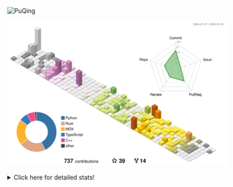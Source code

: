 ![PuQing](https://user-images.githubusercontent.com/27223114/171565019-9a56fae6-b08b-421f-99db-7e830da42371.png)

![](./profile-3d-contrib/profile-season-animate.svg)

<details>
<summary>Click here for detailed stats!</summary>

<!--START_SECTION:waka-->
![Lines of code](https://img.shields.io/badge/From%20Hello%20World%20I%27ve%20Written-1.7%20million%20lines%20of%20code-blue)

**🐱 My GitHub Data** 

> 📦 416.7 kB Used in GitHub's Storage 
 > 
> 🏆 6 Contributions in the Year 2025
 > 
> 🚫 Not Opted to Hire
 > 
> 📜 37 Public Repositories 
 > 
> 🔑 33 Private Repositories 
 > 
**I'm an Early 🐤** 

```text
🌞 Morning                721 commits         ██░░░░░░░░░░░░░░░░░░░░░░░   08.22 % 
🌆 Daytime                3892 commits        ███████████░░░░░░░░░░░░░░   44.35 % 
🌃 Evening                1988 commits        ██████░░░░░░░░░░░░░░░░░░░   22.65 % 
🌙 Night                  2175 commits        ██████░░░░░░░░░░░░░░░░░░░   24.78 % 
```


📊 **This Week I Spent My Time On** 

```text
💬 Programming Languages: 
PPTMan                   1 hr 14 mins        ███████████░░░░░░░░░░░░░░   45.42 % 
Communicating            42 mins             ██████░░░░░░░░░░░░░░░░░░░   25.67 % 
Other                    40 mins             ██████░░░░░░░░░░░░░░░░░░░   24.61 % 
Music                    4 mins              █░░░░░░░░░░░░░░░░░░░░░░░░   02.45 % 
Reading Paper            3 mins              ░░░░░░░░░░░░░░░░░░░░░░░░░   01.84 % 

🔥 Editors: 
MicrosoftPowerPoint      1 hr 14 mins        ███████████░░░░░░░░░░░░░░   45.42 % 
Mail                     42 mins             ██████░░░░░░░░░░░░░░░░░░░   25.67 % 
Telegram                 40 mins             ██████░░░░░░░░░░░░░░░░░░░   24.59 % 
NetEaseMusic             4 mins              █░░░░░░░░░░░░░░░░░░░░░░░░   02.45 % 
Zotero                   3 mins              ░░░░░░░░░░░░░░░░░░░░░░░░░   01.84 % 

💻 Operating System: 
Mac                      2 hrs 44 mins       █████████████████████████   100.00 % 
```


<!--END_SECTION:waka-->
</details>
